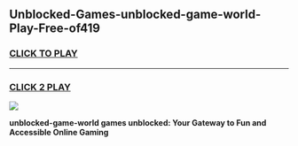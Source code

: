 
## Unblocked-Games-unblocked-game-world-Play-Free-of419
<h3>
<a href="https://premium76.site?title=unblocked-game-world&ref=18A">CLICK TO PLAY</a></h3>
<hr>

<h3>
<a href="https://premium76.site?title=unblocked-game-world&ref=18A">CLICK 2 PLAY</a>
  
</h3>

<a href="https://premium76.site?title=unblocked-game-world&ref=18A"><img src="https://clearcache.store/games.png"></a>


**unblocked-game-world games unblocked: Your Gateway to Fun and Accessible Online Gaming**
